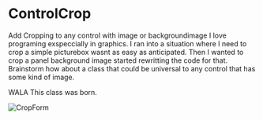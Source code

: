 # ControlCrop
Add Cropping to any control with image or backgroundimage
I love programing exspeccially in graphics. 
I ran into a situation where I need to crop a simple picturebox wasnt as easy as anticipated.
Then I wanted to crop a panel background image started rewritting the code for that.
Brainstorm how about a class that could be universal to any control that has some kind of image.

WALA This class was born.

![CropForm](https://user-images.githubusercontent.com/26853477/193463038-440cbe0c-2259-4d9f-8b62-81929865720e.png)
